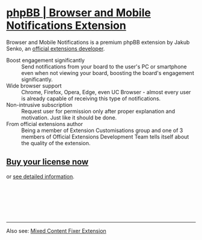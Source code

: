 # [phpBB | Browser and Mobile Notifications Extension](https://senky.github.io/pushnotifications/)

Browser and Mobile Notifications is a premium phpBB extension by Jakub Senko, an [official extensions developer](https://github.com/orgs/phpbb-extensions/teams/extensions-development-team).

<dl>
  <dt>Boost engagement significantly</dt>
  <dd>Send notifications from your board to the user's PC or smartphone even when not viewing your board, boosting the board's engagement significantly.</dd>

  <dt>Wide browser support</dt>
  <dd>Chrome, Firefox, Opera, Edge, even UC Browser - almost every user is already capable of receiving this type of notifications.</dd>

  <dt>Non-intrusive subscription</dt>
  <dd>Request user for permission only after proper explanation and motivation. Just like it should be done.</dd>

  <dt>From official extensions author</dt>
  <dd>Being a member of Extension Customisations group and one of 3 members of Official Extensions Development Team tells itself about the quality of the extension.</dd>
</dl>

## [Buy your license now](https://senky.github.io/pushnotifications/)
or
[see detailed information](https://senky.github.io/pushnotifications/).

<br />
<br />
<br />
<br />
<br />

-------------
Also see: [Mixed Content Fixer Extension](https://senky.github.io/httpproxy/)